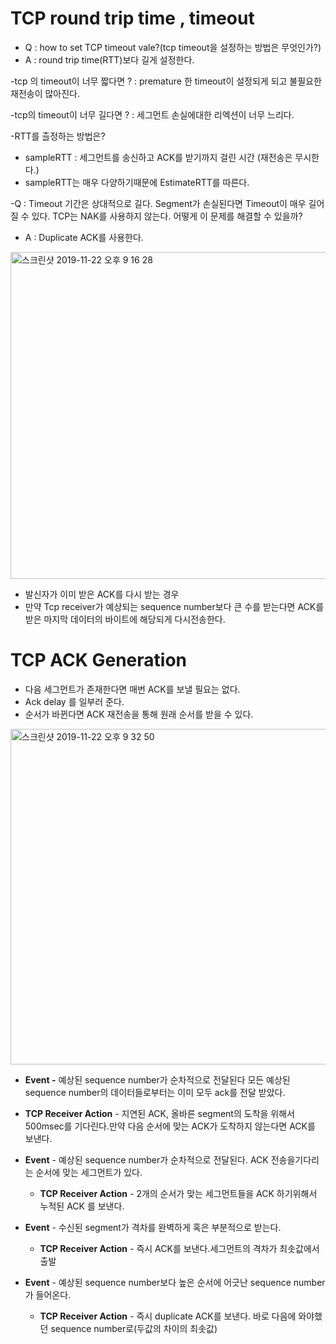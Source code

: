 # TCP round trip time , timeout



- Q : how to set TCP timeout vale?(tcp timeout을 설정하는 방법은 무엇인가?)
- A : round trip time(RTT)보다 길게 설정한다.



-tcp 의 timeout이 너무 짧다면 ? : premature 한 timeout이 설정되게 되고 불필요한 재전송이 많아진다.

-tcp의 timeout이 너무 길다면 ? : 세그먼트 손실에대한 리엑션이 너무 느리다.



-RTT를 츨정하는 방법은?

- sampleRTT : 세그먼트를 송신하고 ACK를 받기까지 걸린 시간 (재전송은 무시한다.)
- sampleRTT는 매우 다양하기때문에 EstimateRTT를 따른다.



-Q : Timeout 기간은 상대적으로 길다. Segment가 손실된다면 Timeout이 매우 길어질 수 있다. TCP는 NAK를 사용하지 않는다. 어떻게 이 문제를 해결할 수 있을까?

- A : Duplicate ACK를 사용한다.

<img width="523" alt="스크린샷 2019-11-22 오후 9 16 28" src="https://user-images.githubusercontent.com/48313074/69425021-68dafd80-0d6d-11ea-874f-33f2e348283d.png">

- 발신자가 이미 받은 ACK를 다시 받는 경우
- 만약 Tcp receiver가 예상되는 sequence number보다 큰 수를 받는다면 ACK를 받은 마지막 데이터의 바이트에 해당되게 다시전송한다.

# TCP ACK Generation

- 다음 세그먼트가 존재한다면 매번 ACK를 보낼 필요는 없다.
- Ack delay 를 일부러 준다.
- 순서가 바뀐다면 ACK 재전송을 통해 원래 순서를 받을 수 있다.



<img width="537" alt="스크린샷 2019-11-22 오후 9 32 50" src="https://user-images.githubusercontent.com/48313074/69426081-a771b780-0d6f-11ea-921b-672f4b5391bd.png">

-  **Event -** 예상된 sequence number가 순차적으로 전달된다 모든 예상된 sequence number의 데이터들로부터는 이미 모두 ack를 전달 받았다.

  - **TCP Receiver Action** - 지연된 ACK, 올바른 segment의 도착을 위해서 500msec를 기다린다.만약 다음 순서에 맞는 ACK가 도착하지 않는다면 ACK를 보낸다.

- **Event** - 예상된 sequence number가 순차적으로 전달된다. ACK 전송을기다리는 순서에 맞는 세그먼트가 있다.

  - **TCP Receiver Action** - 2개의 순서가 맞는 세그먼트들을 ACK 하기위해서 누적된 ACK 를 보낸다.

- **Event** - 수신된 segment가 격차를 완벽하게 혹은 부분적으로 받는다.

  - **TCP Receiver Action** - 즉시 ACK를 보낸다.세그먼트의 격차가 최솟값에서 출발

- **Event** - 예상된 sequence number보다 높은 순서에 어긋난 sequence number가 들어온다.

  - **TCP Receiver Action** - 즉시 duplicate ACK를 보낸다. 바로 다음에 와야했던 sequence number로(두값의 차이의 최솟값)

    

  

  



